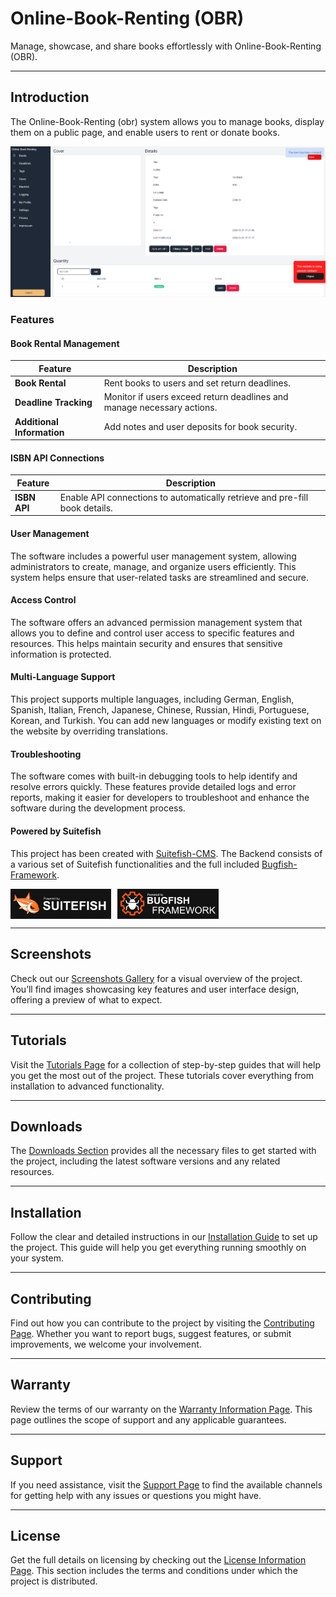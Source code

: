 # Online-Book-Renting (OBR)

Manage, showcase, and share books effortlessly with Online-Book-Renting (OBR).

-----------

## Introduction

The Online-Book-Renting (obr) system allows you to manage books, display them on a public page, and enable users to rent or donate books.

![Screenshot](./screenshots/site_book.png) 

### Features

#### Book Rental Management

| **Feature** | **Description** |
|-------------|-----------------|
| **Book Rental** | Rent books to users and set return deadlines. |
| **Deadline Tracking** | Monitor if users exceed return deadlines and manage necessary actions. |
| **Additional Information** | Add notes and user deposits for book security. |

#### ISBN API Connections

| **Feature** | **Description** |
|-------------|-----------------|
| **ISBN API** | Enable API connections to automatically retrieve and pre-fill book details. |

#### User Management

The software includes a powerful user management system, allowing administrators to create, manage, and organize users efficiently. This system helps ensure that user-related tasks are streamlined and secure.

#### Access Control

The software offers an advanced permission management system that allows you to define and control user access to specific features and resources. This helps maintain security and ensures that sensitive information is protected.

#### Multi-Language Support

This project supports multiple languages, including German, English, Spanish, Italian, French, Japanese, Chinese, Russian, Hindi, Portuguese, Korean, and Turkish. You can add new languages or modify existing text on the website by overriding translations.

#### Troubleshooting

The software comes with built-in debugging tools to help identify and resolve errors quickly. These features provide detailed logs and error reports, making it easier for developers to troubleshoot and enhance the software during the development process.

#### Powered by Suitefish

This project has been created with [Suitefish-CMS](https://github.com/bugfishtm/suitefish-cms). The Backend consists of a various set of Suitefish functionalities and the full included [Bugfish-Framework](https://github.com/bugfishtm/bugfish-framework).


<div style="display: grid; grid-template-columns: repeat(3, 1fr); gap: 10px;">
  <img src="./suitefish.jpg" alt="Login Language" style="width: 100%; height: auto;">
  <img src="./framework.jpg" alt="Login Language" style="width: 100%; height: auto;">
</div>


-----------

## Screenshots  
Check out our [Screenshots Gallery](./screenshots.html) for a visual overview of the project. You’ll find images showcasing key features and user interface design, offering a preview of what to expect.

-----------

## Tutorials  
Visit the [Tutorials Page](./tutorials.html) for a collection of step-by-step guides that will help you get the most out of the project. These tutorials cover everything from installation to advanced functionality.

-----------

## Downloads  
The [Downloads Section](./download.html) provides all the necessary files to get started with the project, including the latest software versions and any related resources.

-----------

## Installation  
Follow the clear and detailed instructions in our [Installation Guide](./installation.html) to set up the project. This guide will help you get everything running smoothly on your system.

-----------

## Contributing  
Find out how you can contribute to the project by visiting the [Contributing Page](./contributing.html). Whether you want to report bugs, suggest features, or submit improvements, we welcome your involvement.

-----------

## Warranty  
Review the terms of our warranty on the [Warranty Information Page](./warranty.html). This page outlines the scope of support and any applicable guarantees.

-----------

## Support  
If you need assistance, visit the [Support Page](./support.html) to find the available channels for getting help with any issues or questions you might have.

-----------

## License  
Get the full details on licensing by checking out the [License Information Page](./license.html). This section includes the terms and conditions under which the project is distributed.